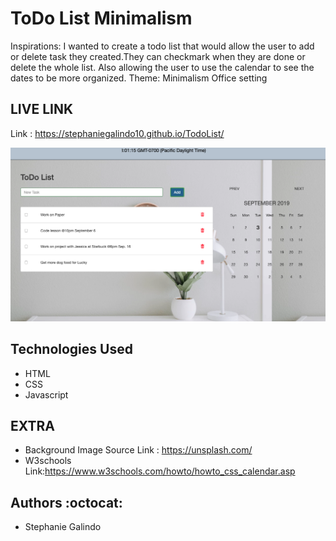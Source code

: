 # ToDo List Minimalism

Inspirations: I wanted to create a todo list that would allow the user to add or delete task they created.They can checkmark when they are done or delete the whole list. Also allowing the user to use the calendar to see the dates to be more organized.
Theme:  Minimalism Office setting

## LIVE LINK 
Link : https://stephaniegalindo10.github.io/TodoList/

![To DO List Website](https://github.com/StephanieGalindo10/TodoList/blob/master/media/todolist.png)



## Technologies Used 
* HTML
* CSS
* Javascript

## EXTRA
* Background Image Source  Link : https://unsplash.com/
* W3schools Link:https://www.w3schools.com/howto/howto_css_calendar.asp


## Authors :octocat:
* Stephanie Galindo 
